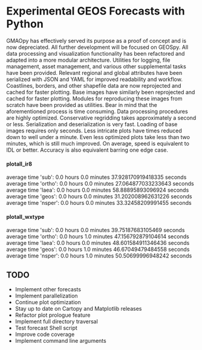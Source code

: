 # Experimental GEOS Forecasts with Python

GMAOpy has effectively served its purpose as a proof of concept and is now depreciated. All further development will be focused on GEOSpy. All data processing and visualization functionality has been refactored and adapted into a more modular architecture. Utilities for logging, file management, asset management, and various other supplemental tasks have been provided. Relevant regional and global attributes have been serialized with JSON and YAML for improved readability and workflow. Coastlines, borders, and other shapefile data are now reprojected and cached for faster plotting. Base images have similarly been reprojected and cached for faster plotting. Modules for reproducing these images from scratch have been provided as utilities. Bear in mind that the aforementioned process is time consuming. Data processing procedures are highly optimized. Conservative regridding takes approximately a second or less. Serialization and deserialization is very fast. Loading of base images requires only seconds. Less intricate plots have times reduced down to well under a minute. Even less optimized plots take less than two minutes, which is still much improved. On average, speed is equivalent to IDL or better. Accuracy is also equivalent barring one edge case.

#### plotall_ir8
average time 'sub': 0.0 hours 0.0 minutes 37.928170919418335 seconds
average time 'ortho': 0.0 hours 0.0 minutes 27.064877033233643 seconds
average time 'laea': 0.0 hours 0.0 minutes 58.88895893096924 seconds
average time 'geos': 0.0 hours 0.0 minutes 31.202008962631226 seconds
average time 'nsper': 0.0 hours 0.0 minutes 33.32458209991455 seconds

#### plotall_wxtype
average time 'sub': 0.0 hours 0.0 minutes 39.75187683105469 seconds
average time 'ortho': 0.0 hours 1.0 minutes 47.156792879104614 seconds
average time 'laea': 0.0 hours 0.0 minutes 48.601584911346436 seconds
average time 'geos': 0.0 hours 1.0 minutes 46.67049479484558 seconds
average time 'nsper': 0.0 hours 1.0 minutes 50.50699996948242 seconds

## TODO
- Implement other forecasts
- Implement parallelization
- Continue plot optimization
- Stay up to date on Cartopy and Matplotlib releases
- Refactor plot prologue feature
- Implement full directory traversal
- Test forecast Shell script
- Improve code coverage
- Implement command line arguments